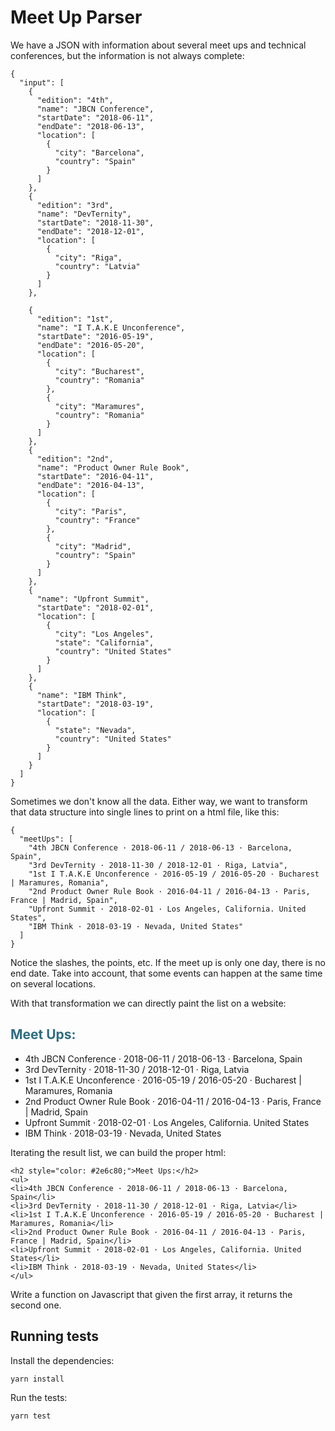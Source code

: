 # Meet Up Parser

We have a JSON with information about several meet ups and technical conferences, but the information is not always complete:

    {
      "input": [
        {
          "edition": "4th",
          "name": "JBCN Conference",
          "startDate": "2018-06-11",
          "endDate": "2018-06-13",
          "location": [
            {
              "city": "Barcelona",
              "country": "Spain"
            }
          ]
        },
        {
          "edition": "3rd",
          "name": "DevTernity",
          "startDate": "2018-11-30",
          "endDate": "2018-12-01",
          "location": [
            {
              "city": "Riga",
              "country": "Latvia"
            }
          ]
        },
    
        {
          "edition": "1st",
          "name": "I T.A.K.E Unconference",
          "startDate": "2016-05-19",
          "endDate": "2016-05-20",
          "location": [
            {
              "city": "Bucharest",
              "country": "Romania"
            },
            {
              "city": "Maramures",
              "country": "Romania"
            }
          ]
        },
        {
          "edition": "2nd",
          "name": "Product Owner Rule Book",
          "startDate": "2016-04-11",
          "endDate": "2016-04-13",
          "location": [
            {
              "city": "Paris",
              "country": "France"
            },
            {
              "city": "Madrid",
              "country": "Spain"
            }
          ]
        },
        {
          "name": "Upfront Summit",
          "startDate": "2018-02-01",
          "location": [
            {
              "city": "Los Angeles",
              "state": "California",
              "country": "United States"
            }
          ]
        },
        {
          "name": "IBM Think",
          "startDate": "2018-03-19",
          "location": [
            {
              "state": "Nevada",
              "country": "United States"
            }
          ]
        }
      ]
    }
    
Sometimes we don't know all the data. Either way, we want to transform that data structure into single lines to print on a html file, like this:

    {
      "meetUps": [
        "4th JBCN Conference · 2018-06-11 / 2018-06-13 · Barcelona, Spain",
        "3rd DevTernity · 2018-11-30 / 2018-12-01 · Riga, Latvia",
        "1st I T.A.K.E Unconference · 2016-05-19 / 2016-05-20 · Bucharest | Maramures, Romania",
        "2nd Product Owner Rule Book · 2016-04-11 / 2016-04-13 · Paris, France | Madrid, Spain",
        "Upfront Summit · 2018-02-01 · Los Angeles, California. United States",
        "IBM Think · 2018-03-19 · Nevada, United States"
      ]
    }

Notice the slashes, the points, etc. If the meet up is only one day, there is no end date. Take into account, that some events can happen at the same time on several locations. 

With that transformation we can directly paint the list on a website:

<h2 style="color: #2e6c80;">Meet Ups:</h2>
<ul>
<li>4th JBCN Conference · 2018-06-11 / 2018-06-13 · Barcelona, Spain</li>
<li>3rd DevTernity · 2018-11-30 / 2018-12-01 · Riga, Latvia</li>
<li>1st I T.A.K.E Unconference · 2016-05-19 / 2016-05-20 · Bucharest | Maramures, Romania</li>
<li>2nd Product Owner Rule Book · 2016-04-11 / 2016-04-13 · Paris, France | Madrid, Spain</li>
<li>Upfront Summit · 2018-02-01 · Los Angeles, California. United States</li>
<li>IBM Think · 2018-03-19 · Nevada, United States</li>
</ul>

Iterating the result list, we can build the proper html:

    <h2 style="color: #2e6c80;">Meet Ups:</h2>
    <ul>
    <li>4th JBCN Conference · 2018-06-11 / 2018-06-13 · Barcelona, Spain</li>
    <li>3rd DevTernity · 2018-11-30 / 2018-12-01 · Riga, Latvia</li>
    <li>1st I T.A.K.E Unconference · 2016-05-19 / 2016-05-20 · Bucharest | Maramures, Romania</li>
    <li>2nd Product Owner Rule Book · 2016-04-11 / 2016-04-13 · Paris, France | Madrid, Spain</li>
    <li>Upfront Summit · 2018-02-01 · Los Angeles, California. United States</li>
    <li>IBM Think · 2018-03-19 · Nevada, United States</li>
    </ul>
    
Write a function on Javascript that given the first array, it returns the second one.
## Running tests

Install the dependencies:

    yarn install

Run the tests:

    yarn test